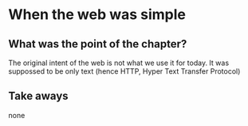 # When the web was simple

## What was the point of the chapter?
The original intent of the web is not what we use it for today.
It was suppossed to be only text (hence HTTP, Hyper Text Transfer Protocol)

## Take aways
none
